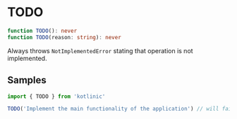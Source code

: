 # TODO

```ts
function TODO(): never
function TODO(reason: string): never
```

Always throws `NotImplementedError` stating that operation is not implemented.

## Samples

```ts
import { TODO } from 'kotlinic'

TODO('Implement the main functionality of the application') // will fail with NotImplementedError
```

